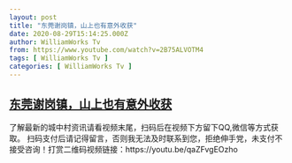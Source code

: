 ```yaml
---
layout: post
title: "东莞谢岗镇，山上也有意外收获"
date: 2020-08-29T15:14:25.000Z
author: WilliamWorks Tv
from: https://www.youtube.com/watch?v=2B75ALVOTM4
tags: [ WilliamWorks Tv ]
categories: [ WilliamWorks Tv ]
---
```

<!--1598714065000-->
[东莞谢岗镇，山上也有意外收获](https://www.youtube.com/watch?v=2B75ALVOTM4)
------

<div>
了解最新的城中村资讯请看视频末尾，扫码后在视频下方留下QQ,微信等方式获取。 扫码支付后请记得留言，否则我无法及时联系到您，拒绝伸手党，未支付不接受咨询！打赏二维码视频链接：https://youtu.be/qaZFvgEOzho
</div>

